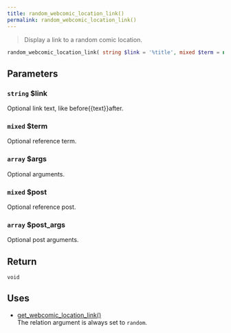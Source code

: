 ```yaml
---
title: random_webcomic_location_link()
permalink: random_webcomic_location_link()
---
```


> Display a link to a random comic location.

```php
random_webcomic_location_link( string $link = '%title', mixed $term = null, array $args = [], mixed $post = null, array $post_args = [] ) : void
```

## Parameters

### `string` $link
Optional link text, like before\{\{text}}after.

### `mixed` $term
Optional reference term.

### `array` $args
Optional arguments.

### `mixed` $post
Optional reference post.

### `array` $post_args
Optional post arguments.

## Return

`void`

## Uses
- [get_webcomic_location_link()](get_webcomic_location_link())  
The relation argument is always set to
`random`.
